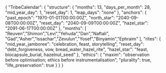 {
  "TribeCalendar": {
    "structure": {
      "months": 13,
      "days_per_month": 28,
      "mid_year_day": 1,
      "reset_day": 1,
      "leap_days": "none"
    },
    "anchors": {
      "past_epoch": "1970-01-01T00:00:00Z",
      "north_star": "2040-09-08T00:00:00Z",
      "reset_day": "2040-09-09T00:00:00Z",
      "hazel_star": "2091-06-17T00:00:00Z"
    },
    "months": [
      "Reuven","Shimon","Levi","Yehuda","Dan","Naftali",
      "Gad","Asher","Issachar","Zevulun","Yosef","Binyamin","Ephraim"
    ],
    "rites": {
      "mid_year_jamboree": "celebration, feast, storytelling",
      "reset_day": "debt_forgiveness, vow, bread_water_hazel_rite",
      "hazel_star": "feast, biocapsule_burial, hazelnut_seed"
    },
    "ethics": {
      "maxim": "observation before optimisation; ethics before instrumentalisation",
      "plurality": true,
      "life_preservation": true
    }
  }
}
